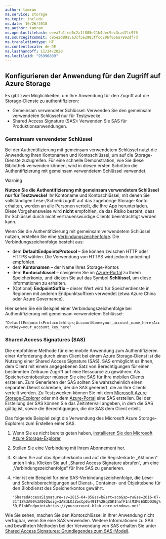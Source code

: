 ```yaml
---
author: tamram
ms.service: storage
ms.topic: include
ms.date: 10/26/2018
ms.author: tamram
ms.openlocfilehash: eeea7b1fed0c2a1f805e21b4dec9ec3cad7fc976
ms.sourcegitcommit: c95e2d89a5a3cf5e2983ffcc206f056a7992df7d
ms.translationtype: HT
ms.contentlocale: de-DE
ms.lasthandoff: 11/24/2020
ms.locfileid: "95996809"
---
```

## <a name="configure-your-application-to-access-azure-storage"></a>Konfigurieren der Anwendung für den Zugriff auf Azure Storage
Es gibt zwei Möglichkeiten, um Ihre Anwendung für den Zugriff auf die Storage-Dienste zu authentifizieren:

* Gemeinsam verwendeter Schlüssel: Verwenden Sie den gemeinsam verwendeten Schlüssel nur für Testzwecke.
* Shared Access Signature (SAS): Verwenden Sie SAS für Produktionsanwendungen.

### <a name="shared-key"></a>Gemeinsam verwendeter Schlüssel
Bei der Authentifizierung mit gemeinsam verwendetem Schlüssel nutzt die Anwendung Ihren Kontonamen und Kontoschlüssel, um auf die Storage-Dienste zuzugreifen. Für eine schnelle Demonstration, wie Sie diese Bibliothek verwenden können, wird in diesen ersten Schritten die Authentifizierung mit gemeinsam verwendetem Schlüssel verwendet.

> [!WARNING] 
> **Nutzen Sie die Authentifizierung mit gemeinsam verwendetem Schlüssel nur für Testzwecke!** Ihr Kontoname und Kontoschlüssel, mit denen Sie vollständigen Lese-/Schreibzugriff auf das zugehörige Storage-Konto erhalten, werden an alle Personen verteilt, die Ihre App herunterladen. Diese Vorgehensweise wird **nicht** empfohlen, da das Risiko besteht, dass Ihr Schlüssel durch nicht vertrauenswürdige Clients beeinträchtigt werden kann.
> 
> 

Wenn Sie die Authentifizierung mit gemeinsam verwendetem Schlüssel nutzen, erstellen Sie eine [Verbindungszeichenfolge](../articles/storage/common/storage-configure-connection-string.md). Die Verbindungszeichenfolge besteht aus:  

* dem **DefaultEndpointsProtocol** – Sie können zwischen HTTP oder HTTPS wählen. Die Verwendung von HTTPS wird jedoch unbedingt empfohlen.
* dem **Kontonamen** – der Name Ihres Storage-Kontos
* dem **Kontoschlüssel** – navigieren Sie im [Azure-Portal](https://portal.azure.com) zu Ihrem Speicherkonto, und klicken Sie auf das Symbol **Schlüssel**, um diese Informationen zu erhalten.
* (Optional) **EndpointSuffix** – dieser Wert wird für Speicherdienste in Regionen mit anderen Endpunktsuffixen verwendet (etwa Azure China oder Azure Governance).

Hier sehen Sie ein Beispiel einer Verbindungszeichenfolge bei Authentifizierung mit gemeinsam verwendetem Schlüssel:

`"DefaultEndpointsProtocol=https;AccountName=your_account_name_here;AccountKey=your_account_key_here"`

### <a name="shared-access-signatures-sas"></a>Shared Access Signatures (SAS)
Die empfohlene Methode für eine mobile Anwendung zum Authentifizieren einer Anforderung durch einen Client bei einem Azure Storage-Dienst ist die Nutzung einer Shared Access Signature (SAS). SAS ermöglicht es Ihnen, dem Client mit einem angegebenen Satz von Berechtigungen für einen bestimmten Zeitraum Zugriff auf eine Ressource zu gewähren.
Als Speicherkontobesitzer müssen Sie eine SAS für Ihre mobilen Clients erstellen. Zum Generieren der SAS sollten Sie wahrscheinlich einen separaten Dienst schreiben, der die SAS generiert, die an Ihre Clients verteilt werden. Zu Testzwecken können Sie mit dem [Microsoft Azure Storage-Explorer](https://storageexplorer.com) oder mit dem [Azure-Portal](https://portal.azure.com) eine SAS erstellen. Bei der Erstellung der SAS können Sie das Zeitintervall angeben, in dem die SAS gültig ist, sowie die Berechtigungen, die die SAS dem Client erteilt.

Das folgende Beispiel zeigt die Verwendung des Microsoft Azure Storage-Explorers zum Erstellen einer SAS.

1. Wenn Sie es nicht bereits getan haben, [installieren Sie den Microsoft Azure Storage-Explorer](https://storageexplorer.com)
2. Stellen Sie eine Verbindung mit Ihrem Abonnement her.
3. Klicken Sie auf das Speicherkonto und auf die Registerkarte „Aktionen“ unten links. Klicken Sie auf „Shared Access Signature abrufen“, um eine „Verbindungszeichenfolge“ für Ihre SAS zu generieren.
4. Hier ist ein Beispiel für eine SAS-Verbindungszeichenfolge, die Lese- und Schreibberechtigungen auf Dienst-, Container- und Objektebene für den Blobdienst des Speicherkontos gewährt.
   
   `"SharedAccessSignature=sv=2015-04-05&ss=b&srt=sco&sp=rw&se=2016-07-21T18%3A00%3A00Z&sig=3ABdLOJZosCp0o491T%2BqZGKIhafF1nlM3MzESDDD3Gg%3D;BlobEndpoint=https://youraccount.blob.core.windows.net"`

Wie Sie sehen, machen Sie den Kontoschlüssel in Ihrer Anwendung nicht verfügbar, wenn Sie eine SAS verwenden. Weitere Informationen zu SAS und bewährten Methoden bei der Verwendung von SAS erhalten Sie unter [Shared Access Signatures: Grundlegendes zum SAS-Modell](../articles/storage/common/storage-sas-overview.md).